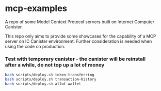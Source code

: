 # mcp-examples

A repo of some Model Context Protocol servers built on Internet Computer Canister.

This repo only aims to provide some showcases for the capability of a MCP server on IC Canister environment. Further consideration is needed when using the code on production.

### Test with temporary canister - the canister will be reinstall after a while, do not top up a lot of money

```bash
bash scripts/deploy.sh token-transferring
bash scripts/deploy.sh transaction-history
bash scripts/deploy.sh allot-wallet
```
